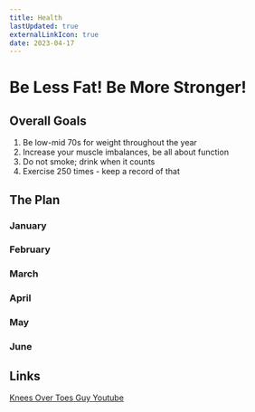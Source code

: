 ```yaml
---
title: Health
lastUpdated: true
externalLinkIcon: true
date: 2023-04-17
---
```

# Be Less Fat! Be More Stronger!

## Overall Goals

1. Be low-mid 70s for weight throughout the year
2. Increase your muscle imbalances, be all about function
3. Do not smoke; drink when it counts
4. Exercise 250 times - keep a record of that

## The Plan

### January

### February

### March

### April

### May

### June

## Links

<a href="https://www.youtube.com/channel/UCGybO-bWZ3W6URh42sdMQiw">Knees Over Toes Guy Youtube</a>
